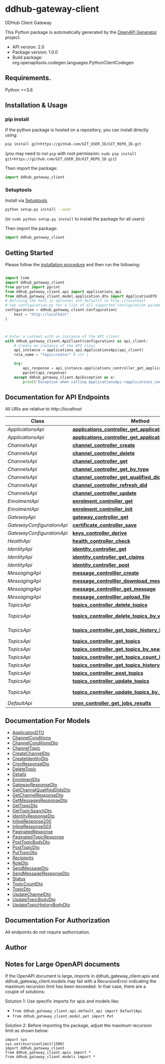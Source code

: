 # ddhub-gateway-client
DDHub Client Gateway

This Python package is automatically generated by the [OpenAPI Generator](https://openapi-generator.tech) project:

- API version: 2.0
- Package version: 1.0.0
- Build package: org.openapitools.codegen.languages.PythonClientCodegen

## Requirements.

Python >=3.6

## Installation & Usage
### pip install

If the python package is hosted on a repository, you can install directly using:

```sh
pip install git+https://github.com/GIT_USER_ID/GIT_REPO_ID.git
```
(you may need to run `pip` with root permission: `sudo pip install git+https://github.com/GIT_USER_ID/GIT_REPO_ID.git`)

Then import the package:
```python
import ddhub_gateway_client
```

### Setuptools

Install via [Setuptools](http://pypi.python.org/pypi/setuptools).

```sh
python setup.py install --user
```
(or `sudo python setup.py install` to install the package for all users)

Then import the package:
```python
import ddhub_gateway_client
```

## Getting Started

Please follow the [installation procedure](#installation--usage) and then run the following:

```python

import time
import ddhub_gateway_client
from pprint import pprint
from ddhub_gateway_client.api import applications_api
from ddhub_gateway_client.model.application_dto import ApplicationDTO
# Defining the host is optional and defaults to http://localhost
# See configuration.py for a list of all supported configuration parameters.
configuration = ddhub_gateway_client.Configuration(
    host = "http://localhost"
)



# Enter a context with an instance of the API client
with ddhub_gateway_client.ApiClient(configuration) as api_client:
    # Create an instance of the API class
    api_instance = applications_api.ApplicationsApi(api_client)
    role_name = "topiccreator" # str | 

    try:
        api_response = api_instance.applications_controller_get_applications(role_name)
        pprint(api_response)
    except ddhub_gateway_client.ApiException as e:
        print("Exception when calling ApplicationsApi->applications_controller_get_applications: %s\n" % e)
```

## Documentation for API Endpoints

All URIs are relative to *http://localhost*

Class | Method | HTTP request | Description
------------ | ------------- | ------------- | -------------
*ApplicationsApi* | [**applications_controller_get_applications**](docs/ApplicationsApi.md#applications_controller_get_applications) | **GET** /api/v2/applications | 
*ApplicationsApi* | [**applications_controller_get_applications_by_namespace**](docs/ApplicationsApi.md#applications_controller_get_applications_by_namespace) | **GET** /api/v2/applications/{namespace} | 
*ChannelsApi* | [**channel_controller_create**](docs/ChannelsApi.md#channel_controller_create) | **POST** /api/v2/channels | 
*ChannelsApi* | [**channel_controller_delete**](docs/ChannelsApi.md#channel_controller_delete) | **DELETE** /api/v2/channels/{fqcn} | 
*ChannelsApi* | [**channel_controller_get**](docs/ChannelsApi.md#channel_controller_get) | **GET** /api/v2/channels/{fqcn} | 
*ChannelsApi* | [**channel_controller_get_by_type**](docs/ChannelsApi.md#channel_controller_get_by_type) | **GET** /api/v2/channels | 
*ChannelsApi* | [**channel_controller_get_qualified_dids**](docs/ChannelsApi.md#channel_controller_get_qualified_dids) | **GET** /api/v2/channels/{fqcn}/qualifiedDids | 
*ChannelsApi* | [**channel_controller_refresh_did**](docs/ChannelsApi.md#channel_controller_refresh_did) | **POST** /api/v2/channels/refresh | 
*ChannelsApi* | [**channel_controller_update**](docs/ChannelsApi.md#channel_controller_update) | **PUT** /api/v2/channels/{fqcn} | 
*EnrolmentApi* | [**enrolment_controller_get**](docs/EnrolmentApi.md#enrolment_controller_get) | **GET** /api/v2/enrol | 
*EnrolmentApi* | [**enrolment_controller_init**](docs/EnrolmentApi.md#enrolment_controller_init) | **POST** /api/v2/enrol | 
*GatewayApi* | [**gateway_controller_get**](docs/GatewayApi.md#gateway_controller_get) | **GET** /api/v2/gateway | 
*GatewayConfigurationApi* | [**certificate_controller_save**](docs/GatewayConfigurationApi.md#certificate_controller_save) | **POST** /api/v2/certificate | 
*GatewayConfigurationApi* | [**keys_controller_derive**](docs/GatewayConfigurationApi.md#keys_controller_derive) | **POST** /api/v2/keys | 
*HealthApi* | [**health_controller_check**](docs/HealthApi.md#health_controller_check) | **GET** /api/v2/health | 
*IdentityApi* | [**identity_controller_get**](docs/IdentityApi.md#identity_controller_get) | **GET** /api/v2/identity | 
*IdentityApi* | [**identity_controller_get_claims**](docs/IdentityApi.md#identity_controller_get_claims) | **GET** /api/v2/identity/claims | 
*IdentityApi* | [**identity_controller_post**](docs/IdentityApi.md#identity_controller_post) | **POST** /api/v2/identity | 
*MessagingApi* | [**message_controlller_create**](docs/MessagingApi.md#message_controlller_create) | **POST** /api/v2/messages | 
*MessagingApi* | [**message_controlller_download_message**](docs/MessagingApi.md#message_controlller_download_message) | **GET** /api/v2/messages/download | 
*MessagingApi* | [**message_controlller_get_message**](docs/MessagingApi.md#message_controlller_get_message) | **GET** /api/v2/messages | 
*MessagingApi* | [**message_controlller_upload_file**](docs/MessagingApi.md#message_controlller_upload_file) | **POST** /api/v2/messages/upload | 
*TopicsApi* | [**topics_controller_delete_topics**](docs/TopicsApi.md#topics_controller_delete_topics) | **DELETE** /api/v2/topics/{id} | 
*TopicsApi* | [**topics_controller_delete_topics_by_version**](docs/TopicsApi.md#topics_controller_delete_topics_by_version) | **DELETE** /api/v2/topics/{id}/versions/{versionNumber} | 
*TopicsApi* | [**topics_controller_get_topic_history_by_id_and_version**](docs/TopicsApi.md#topics_controller_get_topic_history_by_id_and_version) | **GET** /api/v2/topics/{id}/versions/{versionNumber} | 
*TopicsApi* | [**topics_controller_get_topics**](docs/TopicsApi.md#topics_controller_get_topics) | **GET** /api/v2/topics | 
*TopicsApi* | [**topics_controller_get_topics_by_search**](docs/TopicsApi.md#topics_controller_get_topics_by_search) | **GET** /api/v2/topics/search | 
*TopicsApi* | [**topics_controller_get_topics_count_by_owner**](docs/TopicsApi.md#topics_controller_get_topics_count_by_owner) | **GET** /api/v2/topics/count | 
*TopicsApi* | [**topics_controller_get_topics_history_by_id**](docs/TopicsApi.md#topics_controller_get_topics_history_by_id) | **GET** /api/v2/topics/{id}/versions | 
*TopicsApi* | [**topics_controller_post_topics**](docs/TopicsApi.md#topics_controller_post_topics) | **POST** /api/v2/topics | 
*TopicsApi* | [**topics_controller_update_topics**](docs/TopicsApi.md#topics_controller_update_topics) | **PUT** /api/v2/topics/{id} | 
*TopicsApi* | [**topics_controller_update_topics_by_id_and_version**](docs/TopicsApi.md#topics_controller_update_topics_by_id_and_version) | **PUT** /api/v2/topics/{id}/versions/{versionNumber} | 
*DefaultApi* | [**cron_controller_get_jobs_results**](docs/DefaultApi.md#cron_controller_get_jobs_results) | **GET** /api/v2/cron | 


## Documentation For Models

 - [ApplicationDTO](docs/ApplicationDTO.md)
 - [ChannelConditions](docs/ChannelConditions.md)
 - [ChannelConditionsDto](docs/ChannelConditionsDto.md)
 - [ChannelTopic](docs/ChannelTopic.md)
 - [CreateChannelDto](docs/CreateChannelDto.md)
 - [CreateIdentityDto](docs/CreateIdentityDto.md)
 - [CronResponseDto](docs/CronResponseDto.md)
 - [DeleteTopic](docs/DeleteTopic.md)
 - [Details](docs/Details.md)
 - [EnrolmentDto](docs/EnrolmentDto.md)
 - [GatewayResponseDto](docs/GatewayResponseDto.md)
 - [GetChannelQualifiedDidsDto](docs/GetChannelQualifiedDidsDto.md)
 - [GetChannelResponseDto](docs/GetChannelResponseDto.md)
 - [GetMessagesResponseDto](docs/GetMessagesResponseDto.md)
 - [GetTopicDto](docs/GetTopicDto.md)
 - [GetTopicSearchDto](docs/GetTopicSearchDto.md)
 - [IdentityResponseDto](docs/IdentityResponseDto.md)
 - [InlineResponse200](docs/InlineResponse200.md)
 - [InlineResponse503](docs/InlineResponse503.md)
 - [PaginatedResponse](docs/PaginatedResponse.md)
 - [PaginatedTopicResponse](docs/PaginatedTopicResponse.md)
 - [PostTopicBodyDto](docs/PostTopicBodyDto.md)
 - [PostTopicDto](docs/PostTopicDto.md)
 - [PutTopicDto](docs/PutTopicDto.md)
 - [Recipients](docs/Recipients.md)
 - [RoleDto](docs/RoleDto.md)
 - [SendMessageDto](docs/SendMessageDto.md)
 - [SendMessagelResponseDto](docs/SendMessagelResponseDto.md)
 - [Status](docs/Status.md)
 - [TopicCountDto](docs/TopicCountDto.md)
 - [TopicDto](docs/TopicDto.md)
 - [UpdateChannelDto](docs/UpdateChannelDto.md)
 - [UpdateTopicBodyDto](docs/UpdateTopicBodyDto.md)
 - [UpdateTopicHistoryBodyDto](docs/UpdateTopicHistoryBodyDto.md)


## Documentation For Authorization

 All endpoints do not require authorization.

## Author




## Notes for Large OpenAPI documents
If the OpenAPI document is large, imports in ddhub_gateway_client.apis and ddhub_gateway_client.models may fail with a
RecursionError indicating the maximum recursion limit has been exceeded. In that case, there are a couple of solutions:

Solution 1:
Use specific imports for apis and models like:
- `from ddhub_gateway_client.api.default_api import DefaultApi`
- `from ddhub_gateway_client.model.pet import Pet`

Solution 2:
Before importing the package, adjust the maximum recursion limit as shown below:
```
import sys
sys.setrecursionlimit(1500)
import ddhub_gateway_client
from ddhub_gateway_client.apis import *
from ddhub_gateway_client.models import *
```

